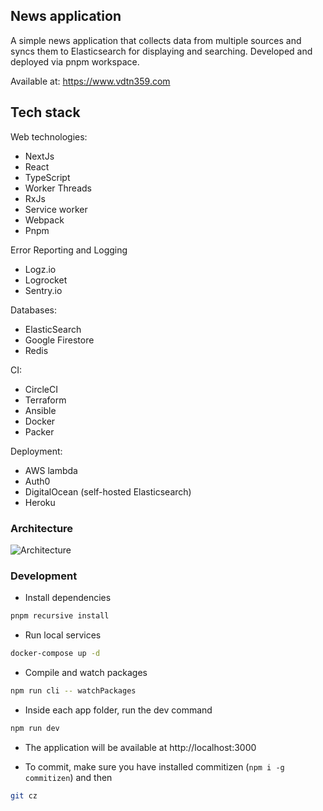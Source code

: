 ## News application

A simple news application that collects data from multiple sources and syncs them to Elasticsearch for displaying and searching. Developed and deployed via pnpm workspace.

Available at: 
https://www.vdtn359.com

## Tech stack

Web technologies:
* NextJs
* React
* TypeScript
* Worker Threads
* RxJs
* Service worker
* Webpack
* Pnpm

Error Reporting and Logging
* Logz.io
* Logrocket
* Sentry.io

Databases:
* ElasticSearch
* Google Firestore
* Redis

CI:
* CircleCI
* Terraform
* Ansible
* Docker
* Packer

Deployment:
* AWS lambda
* Auth0
* DigitalOcean (self-hosted Elasticsearch)
* Heroku

### Architecture

![Architecture](https://i.imgur.com/XptGzQK.png "Architecture Diagram")

### Development

* Install dependencies

```bash
pnpm recursive install
```

* Run local services

```bash
docker-compose up -d
```

* Compile and watch packages

```bash
npm run cli -- watchPackages
```

* Inside each app folder, run the dev command

```bash
npm run dev
```

* The application will be available at http://localhost:3000

* To commit, make sure you have installed commitizen (`npm i -g commitizen`) and then

```bash
git cz
```
